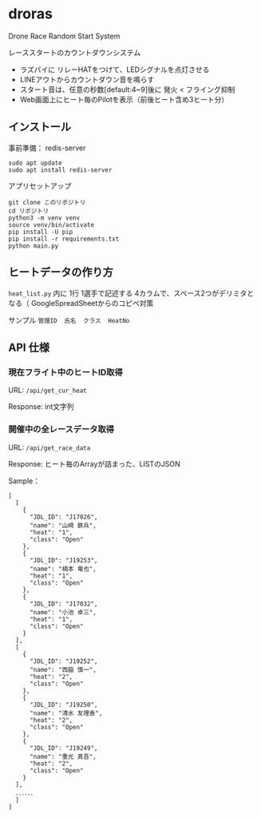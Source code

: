 # droras
Drone Race Random Start System

レーススタートのカウントダウンシステム
- ラズパイに リレーHATをつけて、LEDシグナルを点灯させる
- LINEアウトからカウントダウン音を鳴らす
- スタート音は、任意の秒数[default:4~9]後に 発火 < フライング抑制
- Web画面上にヒート毎のPilotを表示（前後ヒート含め3ヒート分）


## インストール
事前準備： redis-server

```
sudo apt update
sudo apt install redis-server
```

アプリセットアップ
```
git clone このリポジトリ
cd リポジトリ
python3 -m venv venv
source venv/bin/activate
pip install -U pip
pip install -r requirements.txt
python main.py
```

## ヒートデータの作り方

`heat_list.py` 内に 1行 1選手で記述する
4カラムで、スペース2つがデリミタとなる（ GoogleSpreadSheetからのコピペ対策

サンプル
`管理ID  氏名  クラス  HeatNo`

## API 仕様

### 現在フライト中のヒートID取得

URL: `/api/get_cur_heat`

Response: int文字列

### 開催中の全レースデータ取得

URL: `/api/get_race_data`

Response: ヒート毎のArrayが詰まった、LISTのJSON

Sample：　

```
[
  [
    {
      "JDL_ID": "J17026",
      "name": "山崎 鉄兵",
      "heat": "1",
      "class": "Open"
    },
    {
      "JDL_ID": "J19253",
      "name": "楠本 竜也",
      "heat": "1",
      "class": "Open"
    },
    {
      "JDL_ID": "J17032",
      "name": "小池 卓三",
      "heat": "1",
      "class": "Open"
    }
  ],
  [
    {
      "JDL_ID": "J19252",
      "name": "西脇 慎一",
      "heat": "2",
      "class": "Open"
    },
    {
      "JDL_ID": "J19250",
      "name": "清水 友理香",
      "heat": "2",
      "class": "Open"
    },
    {
      "JDL_ID": "J19249",
      "name": "重光 真吾",
      "heat": "2",
      "class": "Open"
    }
  ],
  ．．．．．．
  ]
]
```
